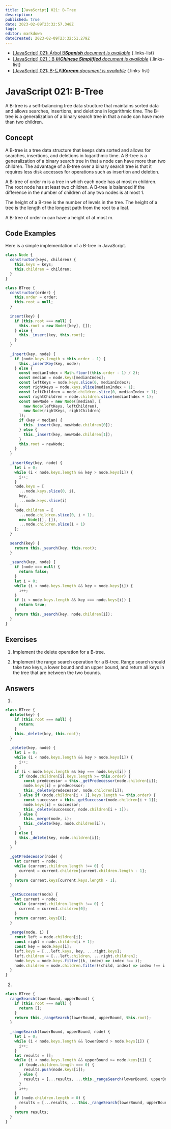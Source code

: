 ```yaml
---
title: [JavaScript] 021: B-Tree
description: 
published: true
date: 2023-02-09T23:32:57.348Z
tags: 
editor: markdown
dateCreated: 2023-02-09T23:32:51.279Z
---
```


- [[JavaScript] 021: Árbol B***Spanish** document is available*](/es/Knowledge-base/Algorithm/javascript-021-b-tree)
{.links-list}
- [[JavaScript] 021：B 树***Chinese Simplified** document is available*](/zh/Knowledge-base/Algorithm/javascript-021-b-tree)
{.links-list}
- [[JavaScript] 021: B-트리***Korean** document is available*](/ko/Knowledge-base/Algorithm/javascript-021-b-tree)
{.links-list}


# JavaScript 021: B-Tree

A B-tree is a self-balancing tree data structure that maintains sorted data and allows searches, insertions, and deletions in logarithmic time. The B-tree is a generalization of a binary search tree in that a node can have more than two children.

## Concept

A B-tree is a tree data structure that keeps data sorted and allows for searches, insertions, and deletions in logarithmic time. A B-tree is a generalization of a binary search tree in that a node can have more than two children. The advantage of a B-tree over a binary search tree is that it requires less disk accesses for operations such as insertion and deletion.

A B-tree of order m is a tree in which each node has at most m children. The root node has at least two children. A B-tree is balanced if the difference in the number of children of any two nodes is at most 1.

The height of a B-tree is the number of levels in the tree. The height of a tree is the length of the longest path from the root to a leaf.

A B-tree of order m can have a height of at most m.

## Code Examples

Here is a simple implementation of a B-tree in JavaScript.

```javascript
class Node {
  constructor(keys, children) {
    this.keys = keys;
    this.children = children;
  }
}

class BTree {
  constructor(order) {
    this.order = order;
    this.root = null;
  }
  
  insert(key) {
    if (this.root === null) {
      this.root = new Node([key], []);
    } else {
      this._insert(key, this.root);
    }
  }
  
  _insert(key, node) {
    if (node.keys.length < this.order - 1) {
      this._insertKey(key, node);
    } else {
      const medianIndex = Math.floor((this.order - 1) / 2);
      const median = node.keys[medianIndex];
      const leftKeys = node.keys.slice(0, medianIndex);
      const rightKeys = node.keys.slice(medianIndex + 1);
      const leftChildren = node.children.slice(0, medianIndex + 1);
      const rightChildren = node.children.slice(medianIndex + 1);
      const newNode = new Node([median], [
        new Node(leftKeys, leftChildren),
        new Node(rightKeys, rightChildren)
      ]);
      if (key < median) {
        this._insert(key, newNode.children[0]);
      } else {
        this._insert(key, newNode.children[1]);
      }
      this.root = newNode;
    }
  }
  
  _insertKey(key, node) {
    let i = 0;
    while (i < node.keys.length && key > node.keys[i]) {
      i++;
    }
    node.keys = [
      ...node.keys.slice(0, i),
      key,
      ...node.keys.slice(i)
    ];
    node.children = [
      ...node.children.slice(0, i + 1),
      new Node([], []),
      ...node.children.slice(i + 1)
    ];
  }
  
  search(key) {
    return this._search(key, this.root);
  }
  
  _search(key, node) {
    if (node === null) {
      return false;
    }
    let i = 0;
    while (i < node.keys.length && key > node.keys[i]) {
      i++;
    }
    if (i < node.keys.length && key === node.keys[i]) {
      return true;
    }
    return this._search(key, node.children[i]);
  }
}
```

## Exercises

1. Implement the delete operation for a B-tree.

2. Implement the range search operation for a B-tree. Range search should take two keys, a lower bound and an upper bound, and return all keys in the tree that are between the two bounds.

## Answers

1. 

```javascript
class BTree {
  delete(key) {
    if (this.root === null) {
      return;
    }
    this._delete(key, this.root);
  }
  
  _delete(key, node) {
    let i = 0;
    while (i < node.keys.length && key > node.keys[i]) {
      i++;
    }
    if (i < node.keys.length && key === node.keys[i]) {
      if (node.children[i].keys.length >= this.order) {
        const predecessor = this._getPredecessor(node.children[i]);
        node.keys[i] = predecessor;
        this._delete(predecessor, node.children[i]);
      } else if (node.children[i + 1].keys.length >= this.order) {
        const successor = this._getSuccessor(node.children[i + 1]);
        node.keys[i] = successor;
        this._delete(successor, node.children[i + 1]);
      } else {
        this._merge(node, i);
        this._delete(key, node.children[i]);
      }
    } else {
      this._delete(key, node.children[i]);
    }
  }
  
  _getPredecessor(node) {
    let current = node;
    while (current.children.length !== 0) {
      current = current.children[current.children.length - 1];
    }
    return current.keys[current.keys.length - 1];
  }
  
  _getSuccessor(node) {
    let current = node;
    while (current.children.length !== 0) {
      current = current.children[0];
    }
    return current.keys[0];
  }
  
  _merge(node, i) {
    const left = node.children[i];
    const right = node.children[i + 1];
    const key = node.keys[i];
    left.keys = [...left.keys, key, ...right.keys];
    left.children = [...left.children, ...right.children];
    node.keys = node.keys.filter((k, index) => index !== i);
    node.children = node.children.filter((child, index) => index !== i + 1);
  }
}
```

2. 

```javascript
class BTree {
  rangeSearch(lowerBound, upperBound) {
    if (this.root === null) {
      return [];
    }
    return this._rangeSearch(lowerBound, upperBound, this.root);
  }
  
  _rangeSearch(lowerBound, upperBound, node) {
    let i = 0;
    while (i < node.keys.length && lowerBound > node.keys[i]) {
      i++;
    }
    let results = [];
    while (i < node.keys.length && upperBound >= node.keys[i]) {
      if (node.children.length === 0) {
        results.push(node.keys[i]);
      } else {
        results = [...results, ...this._rangeSearch(lowerBound, upperBound, node.children[i])];
      }
      i++;
    }
    if (node.children.length > 0) {
      results = [...results, ...this._rangeSearch(lowerBound, upperBound, node.children[i])];
    }
    return results;
  }
}
```